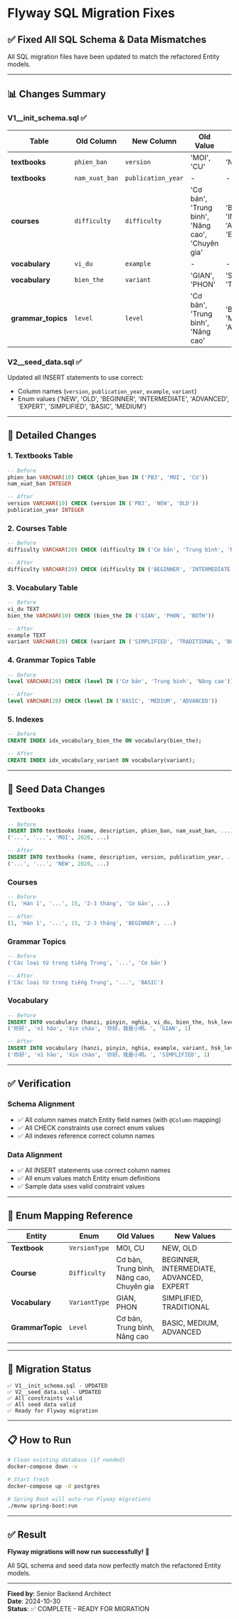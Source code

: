 # Flyway SQL Migration Fixes

## ✅ Fixed All SQL Schema & Data Mismatches

All SQL migration files have been updated to match the refactored Entity models.

---

## 📊 Changes Summary

### V1__init_schema.sql ✅

| Table | Old Column | New Column | Old Value | New Value |
|-------|-----------|------------|-----------|-----------|
| **textbooks** | `phien_ban` | `version` | 'MOI', 'CU' | 'NEW', 'OLD' |
| **textbooks** | `nam_xuat_ban` | `publication_year` | - | - |
| **courses** | `difficulty` | `difficulty` | 'Cơ bản', 'Trung bình', 'Nâng cao', 'Chuyên gia' | 'BEGINNER', 'INTERMEDIATE', 'ADVANCED', 'EXPERT' |
| **vocabulary** | `vi_du` | `example` | - | - |
| **vocabulary** | `bien_the` | `variant` | 'GIAN', 'PHON' | 'SIMPLIFIED', 'TRADITIONAL' |
| **grammar_topics** | `level` | `level` | 'Cơ bản', 'Trung bình', 'Nâng cao' | 'BASIC', 'MEDIUM', 'ADVANCED' |

### V2__seed_data.sql ✅

Updated all INSERT statements to use correct:
- Column names (`version`, `publication_year`, `example`, `variant`)
- Enum values ('NEW', 'OLD', 'BEGINNER', 'INTERMEDIATE', 'ADVANCED', 'EXPERT', 'SIMPLIFIED', 'BASIC', 'MEDIUM')

---

## 🔧 Detailed Changes

### 1. Textbooks Table
```sql
-- Before
phien_ban VARCHAR(10) CHECK (phien_ban IN ('PB3', 'MOI', 'CU'))
nam_xuat_ban INTEGER

-- After
version VARCHAR(10) CHECK (version IN ('PB3', 'NEW', 'OLD'))
publication_year INTEGER
```

### 2. Courses Table
```sql
-- Before
difficulty VARCHAR(20) CHECK (difficulty IN ('Cơ bản', 'Trung bình', 'Nâng cao', 'Chuyên gia'))

-- After
difficulty VARCHAR(20) CHECK (difficulty IN ('BEGINNER', 'INTERMEDIATE', 'ADVANCED', 'EXPERT'))
```

### 3. Vocabulary Table
```sql
-- Before
vi_du TEXT
bien_the VARCHAR(10) CHECK (bien_the IN ('GIAN', 'PHON', 'BOTH'))

-- After
example TEXT
variant VARCHAR(20) CHECK (variant IN ('SIMPLIFIED', 'TRADITIONAL', 'BOTH'))
```

### 4. Grammar Topics Table
```sql
-- Before
level VARCHAR(20) CHECK (level IN ('Cơ bản', 'Trung bình', 'Nâng cao'))

-- After
level VARCHAR(20) CHECK (level IN ('BASIC', 'MEDIUM', 'ADVANCED'))
```

### 5. Indexes
```sql
-- Before
CREATE INDEX idx_vocabulary_bien_the ON vocabulary(bien_the);

-- After
CREATE INDEX idx_vocabulary_variant ON vocabulary(variant);
```

---

## 📝 Seed Data Changes

### Textbooks
```sql
-- Before
INSERT INTO textbooks (name, description, phien_ban, nam_xuat_ban, ...) VALUES
('...', '...', 'MOI', 2020, ...)

-- After
INSERT INTO textbooks (name, description, version, publication_year, ...) VALUES
('...', '...', 'NEW', 2020, ...)
```

### Courses
```sql
-- Before
(1, 'Hán 1', '...', 15, '2-3 tháng', 'Cơ bản', ...)

-- After
(1, 'Hán 1', '...', 15, '2-3 tháng', 'BEGINNER', ...)
```

### Grammar Topics
```sql
-- Before
('Các loại từ trong tiếng Trung', '...', 'Cơ bản')

-- After
('Các loại từ trong tiếng Trung', '...', 'BASIC')
```

### Vocabulary
```sql
-- Before
INSERT INTO vocabulary (hanzi, pinyin, nghia, vi_du, bien_the, hsk_level) VALUES
('你好', 'nǐ hǎo', 'Xin chào', '你好，我是小明。', 'GIAN', 1)

-- After
INSERT INTO vocabulary (hanzi, pinyin, nghia, example, variant, hsk_level) VALUES
('你好', 'nǐ hǎo', 'Xin chào', '你好，我是小明。', 'SIMPLIFIED', 1)
```

---

## ✅ Verification

### Schema Alignment
- ✅ All column names match Entity field names (with `@Column` mapping)
- ✅ All CHECK constraints use correct enum values
- ✅ All indexes reference correct column names

### Data Alignment
- ✅ All INSERT statements use correct column names
- ✅ All enum values match Entity enum definitions
- ✅ Sample data uses valid constraint values

---

## 🎯 Enum Mapping Reference

| Entity | Enum | Old Values | New Values |
|--------|------|------------|------------|
| **Textbook** | `VersionType` | MOI, CU | NEW, OLD |
| **Course** | `Difficulty` | Cơ bản, Trung bình, Nâng cao, Chuyên gia | BEGINNER, INTERMEDIATE, ADVANCED, EXPERT |
| **Vocabulary** | `VariantType` | GIAN, PHON | SIMPLIFIED, TRADITIONAL |
| **GrammarTopic** | `Level` | Cơ bản, Trung bình, Nâng cao | BASIC, MEDIUM, ADVANCED |

---

## 🚀 Migration Status

```
✅ V1__init_schema.sql - UPDATED
✅ V2__seed_data.sql - UPDATED
✅ All constraints valid
✅ All seed data valid
✅ Ready for Flyway migration
```

---

## 📋 How to Run

```bash
# Clean existing database (if needed)
docker-compose down -v

# Start fresh
docker-compose up -d postgres

# Spring Boot will auto-run Flyway migrations
./mvnw spring-boot:run
```

---

## ✅ Result

**Flyway migrations will now run successfully!** 🎉

All SQL schema and seed data now perfectly match the refactored Entity models.

---

**Fixed by**: Senior Backend Architect  
**Date**: 2024-10-30  
**Status**: ✅ COMPLETE - READY FOR MIGRATION

